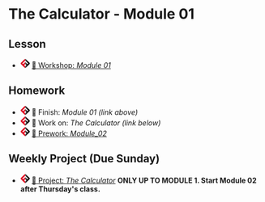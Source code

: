 # The Calculator - Module 01

## Lesson
<!-- - ![FSA](/logo.png) [📺 Lecture]() -->
<!-- - ![FSA](/logo.png) [👾 Demo Code](demo.js) -->
- ![FSA](/logo.png) [🔬 Workshop: *Module 01*](https://learn.fullstackacademy.com/workshop/5e456682295c680004732b16/landing)
<!-- - ![FSA](/logo.png) [👾 Solution: *Module 01*](https://learn.fullstackacademy.com/workshop/5e456682295c680004732b16/content/5e456683295c680004732b29/text) -->

## Homework
- ![FSA](/logo.png) 🔬 Finish: *Module 01 (link above)*
- ![FSA](/logo.png) 🔬 Work on: *The Calculator (link below)*
- ![FSA](/logo.png) [📖 Prework: *Module_02*](https://learn.fullstackacademy.com/workshop/5e45668c295c680004732b36/content/5e45668c295c680004732b3d/text)

## Weekly Project (Due Sunday)
- ![FSA](/logo.png) [🔬 Project: *The Calculator*](https://learn.fullstackacademy.com/workshop/5e43292f3b9652000405936b/content/5e43292f3b96520004059379/text) __ONLY UP TO MODULE 1. Start Module 02 after Thursday's class.__
